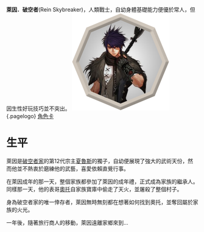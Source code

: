 <!-- TITLE: 萊因．破空者 -->
<!-- SUBTITLE: 『如果這都是神的旨意，那麼我將顛覆這一切，就算是神我也殺給你看！』 -->

**萊因．破空者**(Rein Skybreaker)，人類戰士，自幼身體基礎能力便優於常人，但因生性好玩技巧並不突出。
![Token 1](/uploads/token-1.png "Token 1"){.pagelogo}
[角色卡](https://docs.google.com/spreadsheets/d/1gEMMlHmQ2NYM7u2bCvaeYkWP6ASiMtZqTkBi01fXrmo/edit?usp=sharing)
# 生平
萊因是[破空者家](/組織/破空者一族)的第12代宗主[夏魯斯](/角色/夏魯斯)的獨子，自幼便展現了強大的武術天份，然而他並不熱衷於磨練他的武藝，喜愛依賴直覺行事。

在萊因成年的那一天，整個家族都參加了萊因的成年禮，正式成為家族的繼承人。同樣那一天，他的表哥[奧托](/角色/奧托)自家族寶庫中偷走了天火，並屠殺了整個村子。

身為破空者家的唯一倖存者，萊因無時無刻都在想著如何找到奧托，並奪回屬於家族的火光。

一年後，隨著旅行商人的移動，萊因遠離家鄉來到...
